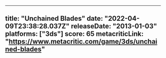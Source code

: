 
---
title: "Unchained Blades"
date: "2022-04-09T23:38:28.037Z"
releaseDate: "2013-01-03"
platforms: ["3ds"]
score: 65
metacriticLink: "https://www.metacritic.com/game/3ds/unchained-blades"
---
